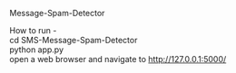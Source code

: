Message-Spam-Detector <br />

How to run - <br />
cd SMS-Message-Spam-Detector <br />
python app.py  <br />
open a web browser and navigate to http://127.0.0.1:5000/
